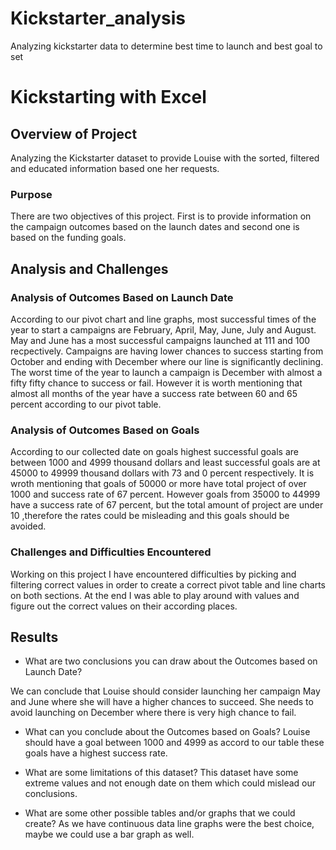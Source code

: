 # Kickstarter_analysis
Analyzing kickstarter data to determine best time to launch and best goal to set
# Kickstarting with Excel

## Overview of Project

Analyzing the Kickstarter dataset to provide Louise with the sorted, filtered and educated information based one her requests.

### Purpose

There are two objectives of this project. First is to provide information on the campaign outcomes based on the launch dates and second one is based on the funding goals.
## Analysis and Challenges

### Analysis of Outcomes Based on Launch Date

According to our pivot chart and line graphs, most successful times of the year to start a campaigns are February, April, May, June, July and August. May and June has a most successful campaigns launched at 111 and 100 recpectively. Campaigns are having lower chances to success starting from October and ending with December where our line is significantly declining. The worst time of the year to launch a campaign is December with almost a fifty fifty chance to success or fail. However it is worth mentioning that almost all months of the year have a success rate between 60 and 65 percent according to our pivot table. 

### Analysis of Outcomes Based on Goals

According to our collected date on goals highest successful goals are between 1000 and 4999 thousand dollars and least successful goals are at 45000 to 49999 thousand dollars with 73 and 0 percent respectively. It is wroth mentioning that goals of 50000 or more have total project of over 1000 and success rate of 67 percent. However goals from 35000 to 44999 have a success rate of 67 percent, but the total amount of project are under 10 ,therefore the rates could be misleading and this goals should be avoided. 

### Challenges and Difficulties Encountered
Working on this project I have encountered difficulties by picking and filtering correct values in order to create a correct pivot table and line charts on both sections. At the end I was able to play around with values and figure out the correct values on their according places. 
## Results

- What are two conclusions you can draw about the Outcomes based on Launch Date?

We can conclude that Louise should consider launching her campaign May and June where she will have a higher chances to succeed.
She needs to avoid launching on December where there is very high chance to fail.

- What can you conclude about the Outcomes based on Goals?
Louise should have a goal between 1000 and 4999 as accord to our table these goals have a highest success rate.

- What are some limitations of this dataset?
This dataset have some extreme values and not enough date on them which could mislead our conclusions.

- What are some other possible tables and/or graphs that we could create?
As we have continuous data line graphs were the best choice, maybe we could use a bar graph as well.
